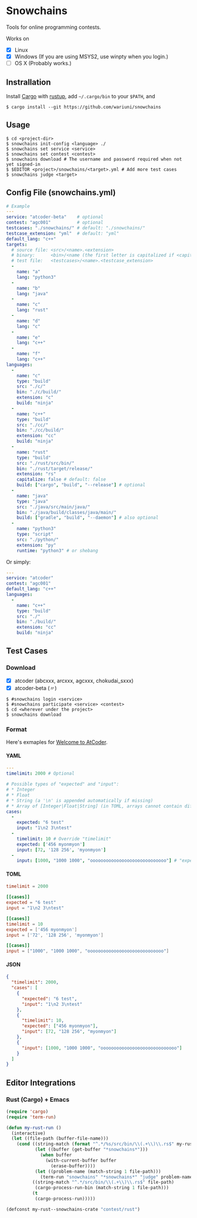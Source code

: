 # Snowchains

Tools for online programming contests.

Works on
- [x] Linux
- [x] Windows (If you are using MSYS2, use winpty when you login.)
- [ ] OS X (Probably works.)

## Instrallation

Install [Cargo](https://github.com/rust-lang/cargo) with
[rustup](https://github.com/rust-lang-nursery/rustup.rs),
add `~/.cargo/bin` to your `$PATH`, and

```console
$ cargo install --git https://github.com/wariuni/snowchains
```

## Usage

```console
$ cd <project-dir>
$ snowchains init-config <language> ./
$ snowchains set service <service>
$ snowchains set contest <contest>
$ snowchains download # The username and password required when not yet signed-in
$ $EDITOR <project>/snowchains/<target>.yml # Add more test cases
$ snowchains judge <target>
```

## Config File (snowchains.yml)

```yaml
# Example
---
service: "atcoder-beta"    # optional
contest: "agc001"          # optional
testcases: "./snowchains/" # default: "./snowchains/"
testcase_extension: "yml"  # default: "yml"
default_lang: "c++"
targets:
  # source file: <src>/<name>.<extension>
  # binary:      <bin>/<name (the first letter is capitalized if <capitalize>)>(.[class|exe])
  # test file:   <testcases>/<name>.<testcase_extension>
  -
    name: "a"
    lang: "python3"
  -
    name: "b"
    lang: "java"
  -
    name: "c"
    lang: "rust"
  -
    name: "d"
    lang: "c"
  -
    name: "e"
    lang: "c++"
  -
    name: "f"
    lang: "c++"
languages:
  -
    name: "c"
    type: "build"
    src: "./c/"
    bin: "./c/build/"
    extension: "c"
    build: "ninja"
  -
    name: "c++"
    type: "build"
    src: "./cc/"
    bin: "./cc/build/"
    extension: "cc"
    build: "ninja"
  -
    name: "rust"
    type: "build"
    src: "./rust/src/bin/"
    bin: "./rust/target/release/"
    extension: "rs"
    capitalize: false # default: false
    build: ["cargo", "build", "--release"] # optional
  -
    name: "java"
    type: "java"
    src: "./java/src/main/java/"
    bin: "./java/build/classes/java/main/"
    build: ["gradle", "build", "--daemon"] # also optional
  -
    name: "python3"
    type: "script"
    src: "./python/"
    extension: "py"
    runtime: "python3" # or shebang
```

Or simply:

```yaml
---
service: "atcoder"
contest: "agc001"
default_lang: "c++"
languages:
  -
    name: "c++"
    type: "build"
    src: "./"
    bin: "./build/"
    extension: "cc"
    build: "ninja"
```

## Test Cases

### Download

- [x] atcoder (abcxxx, arcxxx, agcxxx, chokudai_sxxx)
- [x] atcoder-beta (〃)

```console
$ #snowchains login <service>
$ #snowchains participate <service> <contest>
$ cd <wherever under the project>
$ snowchains download
```

### Format

Here's exmaples for [Welcome to AtCoder](https://beta.atcoder.jp/contests/practice/tasks/practice_1).

#### YAML
```yaml
---
timelimit: 2000 # Optional

# Possible types of "expected" and "input":
# * Integer
# * Float
# * String (a '\n' is appended automatically if missing)
# * Array of [Integer|Float|String] (in TOML, arrays cannot contain different types of data)
cases:
  -
    expected: "6 test"
    input: "1\n2 3\ntest"
  -
    timelimit: 10 # Override "timelimit"
    expected: ['456 myonmyon']
    input: [72, '128 256', 'myonmyon']
  -
    input: [1000, "1000 1000", "ooooooooooooooooooooooooooooo"] # "expected" is optional
```

#### TOML

```toml
timelimit = 2000

[[cases]]
expected = "6 test"
input = "1\n2 3\ntest"

[[cases]]
timelimit = 10
expected = ['456 myonmyon']
input = ['72', '128 256', 'myonmyon']

[[cases]]
input = ["1000", "1000 1000", "ooooooooooooooooooooooooooooo"]
```

#### JSON

```json
{
  "timelimit": 2000,
  "cases": [
    {
      "expected": "6 test",
      "input": "1\n2 3\ntest"
    },
    {
      "timelimit": 10,
      "expected": ["456 myonmyon"],
      "input": [72, "128 256", "myonmyon"]
    },
    {
      "input": [1000, "1000 1000", "ooooooooooooooooooooooooooooo"]
    }
  ]
}
```

## Editor Integrations

### Rust (Cargo) + Emacs

```lisp
(require 'cargo)
(require 'term-run)

(defun my-rust-run ()
  (interactive)
  (let ((file-path (buffer-file-name)))
    (cond ((string-match (format "^.*/%s/src/bin/\\(.+\\)\\.rs$" my-rust--snowchains-crate) file-path)
           (let ((buffer (get-buffer "*snowchains*")))
             (when buffer
               (with-current-buffer buffer
                 (erase-buffer))))
           (let ((problem-name (match-string 1 file-path)))
             (term-run "snowchains" "*snowchains*" "judge" problem-name)))
          ((string-match "^.*/src/bin/\\(.+\\)\\.rs$" file-path)
           (cargo-process-run-bin (match-string 1 file-path)))
          (t
           (cargo-process-run)))))

(defconst my-rust--snowchains-crate "contest/rust")
```
